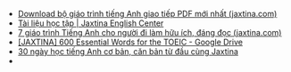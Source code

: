 - [Download bộ giáo trình tiếng Anh giao tiếp PDF mới nhất (jaxtina.com)](https://jaxtina.com/tong-hop-giao-trinh-tieng-anh-giao-tiep-hieu-qua/)
- [Tài liệu học tập | Jaxtina English Center](https://jaxtina.com/tai-lieu-hoc/)
- [7 giáo trình Tiếng Anh cho người đi làm hữu ích, đáng đọc (jaxtina.com)](https://jaxtina.com/giao-trinh-tieng-anh-cho-nguoi-di-lam/)
- [[JAXTINA] 600 Essential Words for the TOEIC - Google Drive](https://drive.google.com/drive/folders/1NIlgbObmdr1bCRjE-RDrIJzmRbqgWc5P)
- [30 ngày học tiếng Anh cơ bản, căn bản từ đầu cùng Jaxtina](https://jaxtina.com/hoc-tieng-anh-co-ban/)
- 
